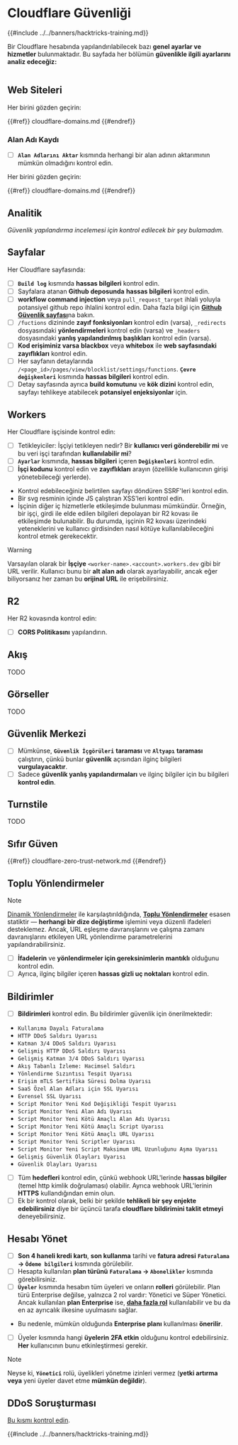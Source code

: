 # Cloudflare Güvenliği

{{#include ../../banners/hacktricks-training.md}}

Bir Cloudflare hesabında yapılandırılabilecek bazı **genel ayarlar ve hizmetler** bulunmaktadır. Bu sayfada her bölümün **güvenlikle ilgili ayarlarını analiz edeceğiz:**

<figure><img src="../../images/image (117).png" alt=""><figcaption></figcaption></figure>

## Web Siteleri

Her birini gözden geçirin:

{{#ref}}
cloudflare-domains.md
{{#endref}}

### Alan Adı Kaydı

- [ ] **`Alan Adlarını Aktar`** kısmında herhangi bir alan adının aktarımının mümkün olmadığını kontrol edin.

Her birini gözden geçirin:

{{#ref}}
cloudflare-domains.md
{{#endref}}

## Analitik

_Güvenlik yapılandırma incelemesi için kontrol edilecek bir şey bulamadım._

## Sayfalar

Her Cloudflare sayfasında:

- [ ] **`Build log`** kısmında **hassas bilgileri** kontrol edin.
- [ ] Sayfalara atanan **Github deposunda** **hassas bilgileri** kontrol edin.
- [ ] **workflow command injection** veya `pull_request_target` ihlali yoluyla potansiyel github repo ihlalini kontrol edin. Daha fazla bilgi için [**Github Güvenlik sayfası**](../github-security/)na bakın.
- [ ] `/fuctions` dizininde **zayıf fonksiyonları** kontrol edin (varsa), `_redirects` dosyasındaki **yönlendirmeleri** kontrol edin (varsa) ve `_headers` dosyasındaki **yanlış yapılandırılmış başlıkları** kontrol edin (varsa).
- [ ] **Kod erişiminiz varsa** **blackbox** veya **whitebox** ile **web sayfasındaki** **zayıflıkları** kontrol edin.
- [ ] Her sayfanın detaylarında `/<page_id>/pages/view/blocklist/settings/functions`. **`Çevre değişkenleri`** kısmında **hassas bilgileri** kontrol edin.
- [ ] Detay sayfasında ayrıca **build komutunu** ve **kök dizini** kontrol edin, sayfayı tehlikeye atabilecek **potansiyel enjeksiyonlar** için.

## **Workers**

Her Cloudflare işçisinde kontrol edin:

- [ ] Tetikleyiciler: İşçiyi tetikleyen nedir? Bir **kullanıcı veri gönderebilir mi** ve bu veri işçi tarafından **kullanılabilir mi**?
- [ ] **`Ayarlar`** kısmında, **hassas bilgileri** içeren **`Değişkenleri`** kontrol edin.
- [ ] **İşçi kodunu** kontrol edin ve **zayıflıkları** arayın (özellikle kullanıcının girişi yönetebileceği yerlerde).
- Kontrol edebileceğiniz belirtilen sayfayı döndüren SSRF'leri kontrol edin.
- Bir svg resminin içinde JS çalıştıran XSS'leri kontrol edin.
- İşçinin diğer iç hizmetlerle etkileşimde bulunması mümkündür. Örneğin, bir işçi, girdi ile elde edilen bilgileri depolayan bir R2 kovası ile etkileşimde bulunabilir. Bu durumda, işçinin R2 kovası üzerindeki yeteneklerini ve kullanıcı girdisinden nasıl kötüye kullanılabileceğini kontrol etmek gerekecektir.

> [!WARNING]
> Varsayılan olarak bir **İşçiye** `<worker-name>.<account>.workers.dev` gibi bir URL verilir. Kullanıcı bunu bir **alt alan adı** olarak ayarlayabilir, ancak eğer biliyorsanız her zaman bu **orijinal URL** ile erişebilirsiniz.

## R2

Her R2 kovasında kontrol edin:

- [ ] **CORS Politikasını** yapılandırın.

## Akış

TODO

## Görseller

TODO

## Güvenlik Merkezi

- [ ] Mümkünse, **`Güvenlik İçgörüleri`** **taraması** ve **`Altyapı`** **taraması** çalıştırın, çünkü bunlar **güvenlik** açısından ilginç bilgileri **vurgulayacaktır**.
- [ ] Sadece **güvenlik yanlış yapılandırmaları** ve ilginç bilgiler için bu bilgileri **kontrol edin**.

## Turnstile

TODO

## **Sıfır Güven**

{{#ref}}
cloudflare-zero-trust-network.md
{{#endref}}

## Toplu Yönlendirmeler

> [!NOTE]
> [Dinamik Yönlendirmeler](https://developers.cloudflare.com/rules/url-forwarding/dynamic-redirects/) ile karşılaştırıldığında, [**Toplu Yönlendirmeler**](https://developers.cloudflare.com/rules/url-forwarding/bulk-redirects/) esasen statiktir — **herhangi bir dize değiştirme** işlemini veya düzenli ifadeleri desteklemez. Ancak, URL eşleşme davranışlarını ve çalışma zamanı davranışlarını etkileyen URL yönlendirme parametrelerini yapılandırabilirsiniz.

- [ ] **İfadelerin** ve **yönlendirmeler için gereksinimlerin** **mantıklı** olduğunu kontrol edin.
- [ ] Ayrıca, ilginç bilgiler içeren **hassas gizli uç noktaları** kontrol edin.

## Bildirimler

- [ ] **Bildirimleri** kontrol edin. Bu bildirimler güvenlik için önerilmektedir:
- `Kullanıma Dayalı Faturalama`
- `HTTP DDoS Saldırı Uyarısı`
- `Katman 3/4 DDoS Saldırı Uyarısı`
- `Gelişmiş HTTP DDoS Saldırı Uyarısı`
- `Gelişmiş Katman 3/4 DDoS Saldırı Uyarısı`
- `Akış Tabanlı İzleme: Hacimsel Saldırı`
- `Yönlendirme Sızıntısı Tespit Uyarısı`
- `Erişim mTLS Sertifika Süresi Dolma Uyarısı`
- `SaaS Özel Alan Adları için SSL Uyarısı`
- `Evrensel SSL Uyarısı`
- `Script Monitor Yeni Kod Değişikliği Tespit Uyarısı`
- `Script Monitor Yeni Alan Adı Uyarısı`
- `Script Monitor Yeni Kötü Amaçlı Alan Adı Uyarısı`
- `Script Monitor Yeni Kötü Amaçlı Script Uyarısı`
- `Script Monitor Yeni Kötü Amaçlı URL Uyarısı`
- `Script Monitor Yeni Scriptler Uyarısı`
- `Script Monitor Yeni Script Maksimum URL Uzunluğunu Aşma Uyarısı`
- `Gelişmiş Güvenlik Olayları Uyarısı`
- `Güvenlik Olayları Uyarısı`
- [ ] Tüm **hedefleri** kontrol edin, çünkü webhook URL'lerinde **hassas bilgiler** (temel http kimlik doğrulaması) olabilir. Ayrıca webhook URL'lerinin **HTTPS** kullandığından emin olun.
- [ ] Ek bir kontrol olarak, belki bir şekilde **tehlikeli bir şey enjekte edebilirsiniz** diye bir üçüncü tarafa **cloudflare bildirimini taklit etmeyi** deneyebilirsiniz.

## Hesabı Yönet

- [ ] **Son 4 haneli kredi kartı**, **son kullanma** tarihi ve **fatura adresi** **`Faturalama` -> `Ödeme bilgileri`** kısmında görülebilir.
- [ ] Hesapta kullanılan **plan türünü** **`Faturalama` -> `Abonelikler`** kısmında görebilirsiniz.
- [ ] **`Üyeler`** kısmında hesabın tüm üyeleri ve onların **rolleri** görülebilir. Plan türü Enterprise değilse, yalnızca 2 rol vardır: Yönetici ve Süper Yönetici. Ancak kullanılan **plan Enterprise** ise, [**daha fazla rol**](https://developers.cloudflare.com/fundamentals/account-and-billing/account-setup/account-roles/) kullanılabilir ve bu da en az ayrıcalık ilkesine uyulmasını sağlar.
- Bu nedenle, mümkün olduğunda **Enterprise planı** kullanılması **önerilir**.
- [ ] Üyeler kısmında hangi **üyelerin** **2FA etkin** olduğunu kontrol edebilirsiniz. **Her** kullanıcının bunu etkinleştirmesi gerekir.

> [!NOTE]
> Neyse ki, **`Yönetici`** rolü, üyelikleri yönetme izinleri vermez (**yetki artırma veya** yeni üyeler davet etme **mümkün değildir**).

## DDoS Soruşturması

[Bu kısmı kontrol edin](cloudflare-domains.md#cloudflare-ddos-protection).

{{#include ../../banners/hacktricks-training.md}}
